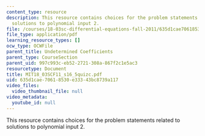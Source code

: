 ```yaml
---
content_type: resource
description: This resource contains choices for the problem statements related to
  solutions to polynomial input 2.
file: /courses/18-03sc-differential-equations-fall-2011/635d1cae70618530e33343bc8739a117_MIT18_03SCF11_s16_5quizc.pdf
file_type: application/pdf
learning_resource_types: []
ocw_type: OCWFile
parent_title: Undetermined Coefficients
parent_type: CourseSection
parent_uid: 997c993c-eb52-2721-308a-867f2c1e5ac3
resourcetype: Document
title: MIT18_03SCF11_s16_5quizc.pdf
uid: 635d1cae-7061-8530-e333-43bc8739a117
video_files:
  video_thumbnail_file: null
video_metadata:
  youtube_id: null
---
```

This resource contains choices for the problem statements related to solutions to polynomial input 2.